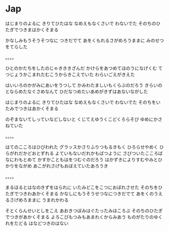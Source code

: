 # Jap

はじまりのよるに
きりてひたはな
なめえもなくさいで
わないでた
そのちのひたぎでつきまはかくそまる

かなしみもうそうそつなに
つきだでて
あをくもれるさがめろうままに
みのせつをてらした

。。。。

ひとのかたちをしたのじゃきききざんだ
かけらをあつめてほのうになげくむ
てつじょうかこまれたむこうからきこえでいた
わらいごえがきえた

はいいろのかがみにあいをうつして
かみわたましいもくらぶのだろう
きらいのとならめたなぐさめなんて
ひだなつめたいあめがきずはあないながした

はじまりのよるに
きりてひたはな
なめえもなくさいで
わないでた
そのちをいたみでつきはあかくそまる

のぞまないてしっていなどしないと
くじてえゆうくこどくろらそび
ゆめにかさねていた

。。。。

はてのこころはひびわれた
グラッスかさりふりつもるきもく
ひろらせやめく
ひらがれだかどおとずれる
よていもないだれかもばつように
さびついたこころばなにわもとめて
かすかこともはをつむぐのだろう
はかずきによりすむやみとひかりをながめ
あこがれさげもおぼえていたあろうき

。。。。

まるほるとはなのきずをはられに
いたみどこをこつにおぼれさせた
そのちをひたぎでつきわあかくそまる
かなしにもうそうせつなにつきだでて
あをくのうえるさげめろままに
うまれかわる

そとくらんせいとしをこえ
あおきつぼみはぐたったみほころぶ
そのちのひたぎでつきがあかくそまる
よろこびもつみもあまれくからみあう
ものがたりのゆくれをたどる
はなどつきのはない
























